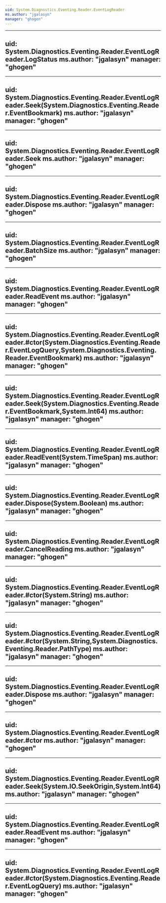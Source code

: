 ```yaml
---
uid: System.Diagnostics.Eventing.Reader.EventLogReader
ms.author: "jgalasyn"
manager: "ghogen"
---
```


---
uid: System.Diagnostics.Eventing.Reader.EventLogReader.LogStatus
ms.author: "jgalasyn"
manager: "ghogen"
---

---
uid: System.Diagnostics.Eventing.Reader.EventLogReader.Seek(System.Diagnostics.Eventing.Reader.EventBookmark)
ms.author: "jgalasyn"
manager: "ghogen"
---

---
uid: System.Diagnostics.Eventing.Reader.EventLogReader.Seek
ms.author: "jgalasyn"
manager: "ghogen"
---

---
uid: System.Diagnostics.Eventing.Reader.EventLogReader.Dispose
ms.author: "jgalasyn"
manager: "ghogen"
---

---
uid: System.Diagnostics.Eventing.Reader.EventLogReader.BatchSize
ms.author: "jgalasyn"
manager: "ghogen"
---

---
uid: System.Diagnostics.Eventing.Reader.EventLogReader.ReadEvent
ms.author: "jgalasyn"
manager: "ghogen"
---

---
uid: System.Diagnostics.Eventing.Reader.EventLogReader.#ctor(System.Diagnostics.Eventing.Reader.EventLogQuery,System.Diagnostics.Eventing.Reader.EventBookmark)
ms.author: "jgalasyn"
manager: "ghogen"
---

---
uid: System.Diagnostics.Eventing.Reader.EventLogReader.Seek(System.Diagnostics.Eventing.Reader.EventBookmark,System.Int64)
ms.author: "jgalasyn"
manager: "ghogen"
---

---
uid: System.Diagnostics.Eventing.Reader.EventLogReader.ReadEvent(System.TimeSpan)
ms.author: "jgalasyn"
manager: "ghogen"
---

---
uid: System.Diagnostics.Eventing.Reader.EventLogReader.Dispose(System.Boolean)
ms.author: "jgalasyn"
manager: "ghogen"
---

---
uid: System.Diagnostics.Eventing.Reader.EventLogReader.CancelReading
ms.author: "jgalasyn"
manager: "ghogen"
---

---
uid: System.Diagnostics.Eventing.Reader.EventLogReader.#ctor(System.String)
ms.author: "jgalasyn"
manager: "ghogen"
---

---
uid: System.Diagnostics.Eventing.Reader.EventLogReader.#ctor(System.String,System.Diagnostics.Eventing.Reader.PathType)
ms.author: "jgalasyn"
manager: "ghogen"
---

---
uid: System.Diagnostics.Eventing.Reader.EventLogReader.Dispose
ms.author: "jgalasyn"
manager: "ghogen"
---

---
uid: System.Diagnostics.Eventing.Reader.EventLogReader.#ctor
ms.author: "jgalasyn"
manager: "ghogen"
---

---
uid: System.Diagnostics.Eventing.Reader.EventLogReader.Seek(System.IO.SeekOrigin,System.Int64)
ms.author: "jgalasyn"
manager: "ghogen"
---

---
uid: System.Diagnostics.Eventing.Reader.EventLogReader.ReadEvent
ms.author: "jgalasyn"
manager: "ghogen"
---

---
uid: System.Diagnostics.Eventing.Reader.EventLogReader.#ctor(System.Diagnostics.Eventing.Reader.EventLogQuery)
ms.author: "jgalasyn"
manager: "ghogen"
---
